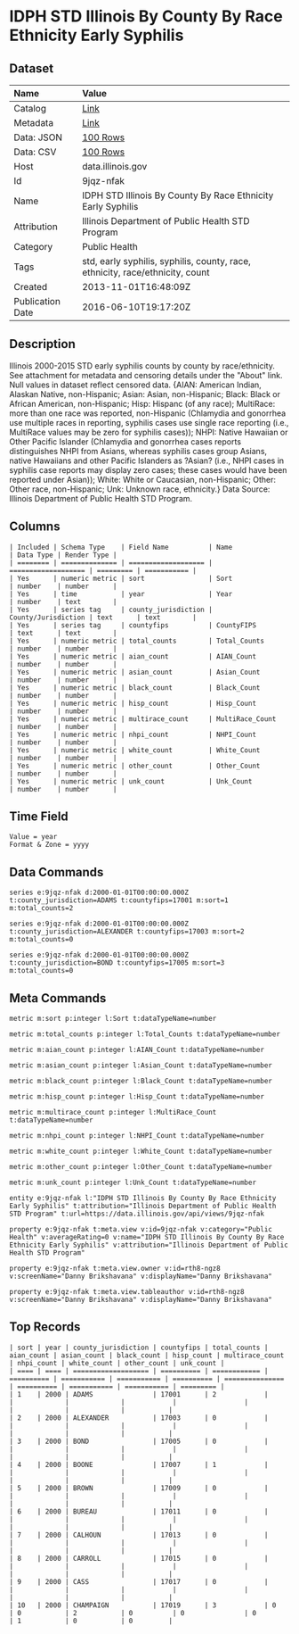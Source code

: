 # IDPH STD Illinois By County By Race Ethnicity Early Syphilis

## Dataset

| Name | Value |
| :--- | :---- |
| Catalog | [Link](https://catalog.data.gov/dataset/idph-std-illinois-by-county-by-race-ethnicity-early-syphilis) |
| Metadata | [Link](https://data.illinois.gov/api/views/9jqz-nfak) |
| Data: JSON | [100 Rows](https://data.illinois.gov/api/views/9jqz-nfak/rows.json?max_rows=100) |
| Data: CSV | [100 Rows](https://data.illinois.gov/api/views/9jqz-nfak/rows.csv?max_rows=100) |
| Host | data.illinois.gov |
| Id | 9jqz-nfak |
| Name | IDPH STD Illinois By County By Race Ethnicity Early Syphilis |
| Attribution | Illinois Department of Public Health STD Program |
| Category | Public Health |
| Tags | std, early syphilis, syphilis, county, race, ethnicity, race/ethnicity, count |
| Created | 2013-11-01T16:48:09Z |
| Publication Date | 2016-06-10T19:17:20Z |

## Description

Illinois 2000-2015 STD early syphilis counts by county by race/ethnicity. See attachment for metadata and censoring details under the "About" link.  Null values in dataset reflect censored data. {AIAN: American Indian, Alaskan Native, non-Hispanic; Asian: Asian, non-Hispanic; Black: Black or African American, non-Hispanic; Hisp: Hispanc (of any race); MultiRace: more than one race was reported, non-Hispanic (Chlamydia and gonorrhea use multiple races in reporting, syphilis cases use single race reporting (i.e., MultiRace values may be zero for syphilis cases)); NHPI: Native Hawaiian or Other Pacific Islander (Chlamydia and gonorrhea cases reports distinguishes NHPI from Asians, whereas syphilis cases group Asians, native Hawaiians and other Pacific Islanders as ?Asian? (i.e., NHPI cases in syphilis case reports may display zero cases; these cases would have been reported under Asian)); White: White or Caucasian, non-Hispanic; Other: Other race, non-Hispanic; Unk: Unknown race, ethnicity.}  Data Source: Illinois Department of Public Health STD Program.

## Columns

```ls
| Included | Schema Type    | Field Name          | Name                | Data Type | Render Type |
| ======== | ============== | =================== | =================== | ========= | =========== |
| Yes      | numeric metric | sort                | Sort                | number    | number      |
| Yes      | time           | year                | Year                | number    | text        |
| Yes      | series tag     | county_jurisdiction | County/Jurisdiction | text      | text        |
| Yes      | series tag     | countyfips          | CountyFIPS          | text      | text        |
| Yes      | numeric metric | total_counts        | Total_Counts        | number    | number      |
| Yes      | numeric metric | aian_count          | AIAN_Count          | number    | number      |
| Yes      | numeric metric | asian_count         | Asian_Count         | number    | number      |
| Yes      | numeric metric | black_count         | Black_Count         | number    | number      |
| Yes      | numeric metric | hisp_count          | Hisp_Count          | number    | number      |
| Yes      | numeric metric | multirace_count     | MultiRace_Count     | number    | number      |
| Yes      | numeric metric | nhpi_count          | NHPI_Count          | number    | number      |
| Yes      | numeric metric | white_count         | White_Count         | number    | number      |
| Yes      | numeric metric | other_count         | Other_Count         | number    | number      |
| Yes      | numeric metric | unk_count           | Unk_Count           | number    | number      |
```

## Time Field

```ls
Value = year
Format & Zone = yyyy
```

## Data Commands

```ls
series e:9jqz-nfak d:2000-01-01T00:00:00.000Z t:county_jurisdiction=ADAMS t:countyfips=17001 m:sort=1 m:total_counts=2

series e:9jqz-nfak d:2000-01-01T00:00:00.000Z t:county_jurisdiction=ALEXANDER t:countyfips=17003 m:sort=2 m:total_counts=0

series e:9jqz-nfak d:2000-01-01T00:00:00.000Z t:county_jurisdiction=BOND t:countyfips=17005 m:sort=3 m:total_counts=0
```

## Meta Commands

```ls
metric m:sort p:integer l:Sort t:dataTypeName=number

metric m:total_counts p:integer l:Total_Counts t:dataTypeName=number

metric m:aian_count p:integer l:AIAN_Count t:dataTypeName=number

metric m:asian_count p:integer l:Asian_Count t:dataTypeName=number

metric m:black_count p:integer l:Black_Count t:dataTypeName=number

metric m:hisp_count p:integer l:Hisp_Count t:dataTypeName=number

metric m:multirace_count p:integer l:MultiRace_Count t:dataTypeName=number

metric m:nhpi_count p:integer l:NHPI_Count t:dataTypeName=number

metric m:white_count p:integer l:White_Count t:dataTypeName=number

metric m:other_count p:integer l:Other_Count t:dataTypeName=number

metric m:unk_count p:integer l:Unk_Count t:dataTypeName=number

entity e:9jqz-nfak l:"IDPH STD Illinois By County By Race Ethnicity Early Syphilis" t:attribution="Illinois Department of Public Health STD Program" t:url=https://data.illinois.gov/api/views/9jqz-nfak

property e:9jqz-nfak t:meta.view v:id=9jqz-nfak v:category="Public Health" v:averageRating=0 v:name="IDPH STD Illinois By County By Race Ethnicity Early Syphilis" v:attribution="Illinois Department of Public Health STD Program"

property e:9jqz-nfak t:meta.view.owner v:id=rth8-ngz8 v:screenName="Danny Brikshavana" v:displayName="Danny Brikshavana"

property e:9jqz-nfak t:meta.view.tableauthor v:id=rth8-ngz8 v:screenName="Danny Brikshavana" v:displayName="Danny Brikshavana"
```

## Top Records

```ls
| sort | year | county_jurisdiction | countyfips | total_counts | aian_count | asian_count | black_count | hisp_count | multirace_count | nhpi_count | white_count | other_count | unk_count | 
| ==== | ==== | =================== | ========== | ============ | ========== | =========== | =========== | ========== | =============== | ========== | =========== | =========== | ========= | 
| 1    | 2000 | ADAMS               | 17001      | 2            |            |             |             |            |                 |            |             |             |           | 
| 2    | 2000 | ALEXANDER           | 17003      | 0            |            |             |             |            |                 |            |             |             |           | 
| 3    | 2000 | BOND                | 17005      | 0            |            |             |             |            |                 |            |             |             |           | 
| 4    | 2000 | BOONE               | 17007      | 1            |            |             |             |            |                 |            |             |             |           | 
| 5    | 2000 | BROWN               | 17009      | 0            |            |             |             |            |                 |            |             |             |           | 
| 6    | 2000 | BUREAU              | 17011      | 0            |            |             |             |            |                 |            |             |             |           | 
| 7    | 2000 | CALHOUN             | 17013      | 0            |            |             |             |            |                 |            |             |             |           | 
| 8    | 2000 | CARROLL             | 17015      | 0            |            |             |             |            |                 |            |             |             |           | 
| 9    | 2000 | CASS                | 17017      | 0            |            |             |             |            |                 |            |             |             |           | 
| 10   | 2000 | CHAMPAIGN           | 17019      | 3            | 0          | 0           | 2           | 0          | 0               | 0          | 1           | 0           | 0         | 
```